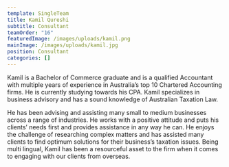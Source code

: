 ```yaml
---
template: SingleTeam
title: Kamil Qureshi
subtitle: Consultant
teamOrder: "16"
featuredImage: /images/uploads/kamil.png
mainImage: /images/uploads/kamil.jpg
position: Consultant
categories: []
---
```

Kamil is a Bachelor of Commerce graduate and is a qualified Accountant with multiple years of experience in Australia’s top 10 Chartered Accounting firms. He is currently studying towards his CPA. Kamil specializes in business advisory and has a sound knowledge of Australian Taxation Law.

He has been advising and assisting many small to medium businesses across a range of industries. He works with a positive attitude and puts his clients’ needs first and provides assistance in any way he can. He enjoys the challenge of researching complex matters and has assisted many clients to find optimum solutions for their business’s taxation issues. Being multi lingual, Kamil has been a resourceful asset to the firm when it comes to engaging with our clients from overseas.
